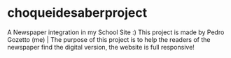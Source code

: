 # choqueidesaberproject
A Newspaper integration in my School Site :)
This project is made by Pedro Gozetto (me) | The purpose of this project is to help the readers of the newspaper find the digital version, the website is full responsive!
